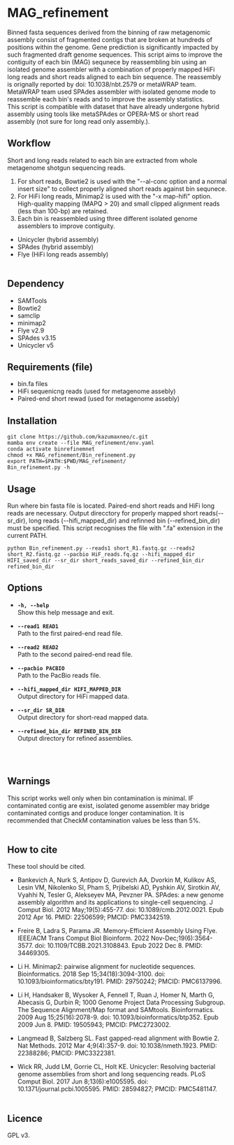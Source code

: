 # MAG_refinement
  
Binned fasta sequences derived from the binning of raw metagenomic assembly consist of fragmented contigs that are broken at hundreds of positions within the genome. Gene prediction is significantly impacted by such fragmented draft genome sequences. This script aims to improve the contiguity of each bin (MAG) sequnece by reassembling bin using an isolated genome assembler with a combination of properly mapped HiFi long reads and short reads aligned to each bin sequence. The reassembly is orignally reported by doi: 10.1038/nbt.2579 or metaWRAP team. MetaWRAP team used SPAdes assembler with isolated genome mode to reassemble each bin's reads and to improve the assembly statistics.  
This script is compatible with dataset that have already undergone hybrid assembly using tools like metaSPAdes or OPERA-MS or short read assembly (not sure for long read only assembly.).


##  Workflow
Short and long reads related to each bin are extracted from whole metagenome shotgun sequencing reads.  
1. For short reads, Bowtie2 is used with the "--al-conc option and a normal insert size" to collect properly aligned short reads against bin sequnece.
2. For HiFi long reads, Minimap2 is used with the "-x map-hifi" option. High-quality mapping (MAPQ > 20) and small clipped alignment reads (less than 100-bp) are retained.
3. Each bin is reassembled using three different isolated genome assemblers to improve contiguity.  

- Unicycler (hybrid assembly)
- SPAdes (hybrid assembly)
- Flye (HiFi long reads assembly)
<br><br>
## Dependency  
- SAMTools
- Bowtie2 
- samclip
- minimap2
- Flye v2.9
- SPAdes v3.15
- Unicycler v5  

## Requirements (file)
- bin.fa files
- HiFi sequenicng reads (used for metagenome assebly)
- Paired-end short rewad (used for metagenome assebly)
  

## Installation  

```
git clone https://github.com/kazumaxneo/c.git
mamba env create --file MAG_refinement/env.yaml
conda activate binrefinemnet
chmod +x MAG_refinement/Bin_refinement.py
export PATH=$PATH:$PWD/MAG_refinement/
Bin_refinement.py -h
```


## Usage  
Run where bin fasta file is located. Paired-end short reads and HiFi long reads are necessary. Output direcctory for properly mapped short reads(--sr_dir), long reads (--hifi_mapped_dir) and refinned bin (--refined_bin_dir) must be specified. This script recognises the file with ".fa" extension in the current PATH.
```
python Bin_refinement.py --reads1 short_R1.fastq.gz --reads2 short_R2.fastq.gz --pacbio HiF_reads.fq.gz --hifi_mapped_dir HIFI_saved_dir --sr_dir short_reads_saved_dir --refined_bin_dir refined_bin_dir
```


## Options

- **`-h, --help`**  
  Show this help message and exit.

- **`--read1 READ1`**  
  Path to the first paired-end read file.

- **`--read2 READ2`**  
  Path to the second paired-end read file.

- **`--pacbio PACBIO`**  
  Path to the PacBio reads file.

- **`--hifi_mapped_dir HIFI_MAPPED_DIR`**  
  Output directory for HiFi mapped data.

- **`--sr_dir SR_DIR`**  
  Output directory for short-read mapped data.

- **`--refined_bin_dir REFINED_BIN_DIR`**  
  Output directory for refined assemblies.  

<br><br>
## Warnings
This script works well only when bin contamination is minimal. IF contaminated contig are exist, isolated genome assembler may bridge contaminated contigs and produce longer contamination. It is recommended that CheckM contamination values be less than 5%.
<br><br>

## How to cite  
These tool should be cited.<br> 
- Bankevich A, Nurk S, Antipov D, Gurevich AA, Dvorkin M, Kulikov AS, Lesin VM, Nikolenko SI, Pham S, Prjibelski AD, Pyshkin AV, Sirotkin AV, Vyahhi N, Tesler G, Alekseyev MA, Pevzner PA. SPAdes: a new genome assembly algorithm and its applications to single-cell sequencing. J Comput Biol. 2012 May;19(5):455-77. doi: 10.1089/cmb.2012.0021. Epub 2012 Apr 16. PMID: 22506599; PMCID: PMC3342519.  

- Freire B, Ladra S, Parama JR. Memory-Efficient Assembly Using Flye. IEEE/ACM Trans Comput Biol Bioinform. 2022 Nov-Dec;19(6):3564-3577. doi: 10.1109/TCBB.2021.3108843. Epub 2022 Dec 8. PMID: 34469305.  

- Li H. Minimap2: pairwise alignment for nucleotide sequences. Bioinformatics. 2018 Sep 15;34(18):3094-3100. doi: 10.1093/bioinformatics/bty191. PMID: 29750242; PMCID: PMC6137996.  

- Li H, Handsaker B, Wysoker A, Fennell T, Ruan J, Homer N, Marth G, Abecasis G, Durbin R; 1000 Genome Project Data Processing Subgroup. The Sequence Alignment/Map format and SAMtools. Bioinformatics. 2009 Aug 15;25(16):2078-9. doi: 10.1093/bioinformatics/btp352. Epub 2009 Jun 8. PMID: 19505943; PMCID: PMC2723002.  

- Langmead B, Salzberg SL. Fast gapped-read alignment with Bowtie 2. Nat Methods. 2012 Mar 4;9(4):357-9. doi: 10.1038/nmeth.1923. PMID: 22388286; PMCID: PMC3322381.  

- Wick RR, Judd LM, Gorrie CL, Holt KE. Unicycler: Resolving bacterial genome assemblies from short and long sequencing reads. PLoS Comput Biol. 2017 Jun 8;13(6):e1005595. doi: 10.1371/journal.pcbi.1005595. PMID: 28594827; PMCID: PMC5481147.
<br><br>

## Licence ##

GPL v3.
